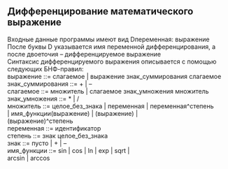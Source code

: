 ## Дифференцирование математического выражение  
Входные данные программы имеют вид Dпеременная: выражение  
После буквы D указывается имя переменной дифференцирования, а после двоеточия – дифференцируемое выражение  
Синтаксис дифференцируемого выражения описывается с помощью следующих БНФ-правил:  
выражение  ::=  слагаемое  |  выражение  знак_суммирования   слагаемое  
знак_суммирования  ::=   +  |  –  
слагаемое  ::=  множитель  |  слагаемое  знак_умножения   множитель  
знак_умножения  ::=   *  |  /  
множитель  ::=  целое_без_знака   |   переменная   |   переменная^степень  
	|   имя_функции(выражение)   |   (выражение)   |   
 		 (выражение)^степень  
переменная  ::=  идентификатор  
степень  ::=  знак   целое_без_знака  
знак  ::=   пусто  |  +  |  –  
имя_функции  ::=  sin | cos | ln | exp | sqrt | 	  
             arcsin | arccos  
